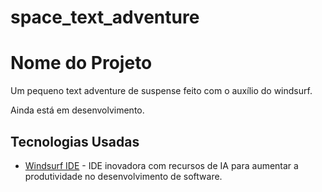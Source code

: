 # space_text_adventure

# Nome do Projeto

Um pequeno text adventure de suspense feito com o auxílio do windsurf.

Ainda está em desenvolvimento.

## Tecnologias Usadas

- [Windsurf IDE](https://www.windsurf.dev) - IDE inovadora com recursos de IA para aumentar a produtividade no desenvolvimento de software.

